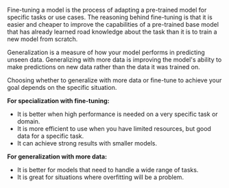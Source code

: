 Fine-tuning a model is the process of adapting a pre-trained model for specific tasks or use cases. The reasoning behind fine-tuning is that it is easier and cheaper to improve the capabilities of a pre-trained base model that has already learned road knowledge about the task than it is to train a new model from scratch.

Generalization is a measure of how your model performs in predicting unseen data. Generalizing with more data is improving the model's ability to make predictions on new data rather than the data it was trained on.

Choosing whether to generalize with more data or fine-tune to achieve your goal depends on the specific situation.

**For specialization with fine-tuning:**

- It is better when high performance is needed on a very specific task or domain.
- It is more efficient to use when you have limited resources, but good data for a specific task.
- It can achieve strong results with smaller models.

**For generalization with more data:**

- It is better for models that need to handle a wide range of tasks.
- It is great for situations where overfitting will be a problem. 